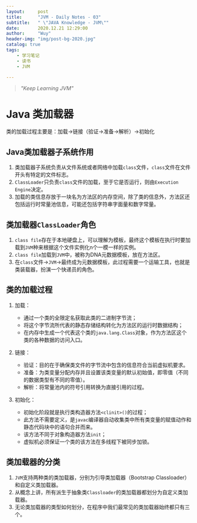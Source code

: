 ```yaml
---
layout:     post
title:      "JVM - Daily Notes - 03"
subtitle:   " \"JAVA Knowledge - JVM\""
date:       2020.12.21 12:29:00
author:     "Wuy"
header-img: "img/post-bg-2020.jpg"
catalog: true
tags:
    - 学习笔记
    - 读书
    - JVM

---
```


> *"Keep Learning JVM"*

# Java 类加载器

类的加载过程主要是：加载->链接（验证->准备->解析）->初始化

## Java类加载器子系统作用

1. 类加载器子系统负责从文件系统或者网络中加载`class`文件，`class`文件在文件开头有特定的文件标志。
2. `ClassLoader`只负责`class`文件的加载，至于它是否运行，则由`Execution Engine`决定。
3. 加载的类信息存放于一块名为方法区的内存空间，除了类的信息外，方法区还包括运行时常量池信息，可能还包括字符串字面量和数字常量。

## 类加载器`ClassLoader`角色

1. `class file`存在于本地硬盘上，可以理解为模板，最终这个模板在执行时要加载到`JVM`种来根据这个文件实例化n个一模一样的实例。
2. `class file`加载到`JVM`中，被称为DNA元数据模板，放在方法区。
3. 在`class`文件->`JVM`->最终成为元数据模板，此过程需要一个运输工具，也就是类装载器，扮演一个快递员的角色。

## 类的加载过程

1. 加载：
    - 通过一个类的全限定名获取此类的二进制字节流；
    - 将这个字节流所代表的静态存储结构转化为方法区的运行时数据结构；
    - 在内存中生成一个代表这个类的`java.lang.Class`对象，作为方法区这个类的各种数据的访问入口。

2. 链接：
    - 验证：目的在于确保类文件的字节流中包含的信息符合当前虚拟机要求。
    - 准备：为类变量分配内存并且设置该类变量的默认初始值，即零值（不同的数据类型有不同的零值）。
    - 解析：将常量池内的符号引用转换为直接引用的过程。
    
3. 初始化：
    - 初始化阶段就是执行类构造器方法`<clinit>()`的过程；
    - 此方法不需要定义，是`javac`编译器自动收集类中所有类变量的赋值动作和静态代码块中的语句合并而来。
    - 该方法不同于对象构造器方法`init`；
    - 虚拟机必须保证一个类的该方法在多线程下被同步加锁。
    
## 类加载器的分类

1. `JVM`支持两种类的类加载器，分别为引导类加载器（Bootstrap Classloader）和自定义类加载器。
2. 从概念上讲，所有派生于抽象类`Classloader`的类加载器都划分为自定义类加载器。
3. 无论类加载器的类型如何划分，在程序中我们最常见的类加载器始终都只有三个。